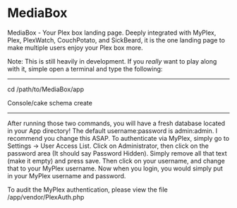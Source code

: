 MediaBox
========

MediaBox - Your Plex box landing page. Deeply integrated with MyPlex, Plex, PlexWatch, CouchPotato, and SickBeard, it is the one landing page to make multiple users enjoy your Plex box more.

Note: This is still heavily in development. If you *really* want to play along with it, simple open a terminal and type the following:

-----------

cd /path/to/MediaBox/app

Console/cake schema create

-----------

After running those two commands, you will have a fresh database located in your App directory! The default username:password is admin:admin. I recommend you change this ASAP.  To authenticate via MyPlex, simply go to Settings -> User Access List. Click on Administrator, then click on the password area (It should say Password Hidden). Simply remove all that text (make it empty) and press save. Then click on your username, and change that to your MyPlex username. Now when you login, you would simply put in your MyPlex username and password.

To audit the MyPlex authentication, please view the file /app/vendor/PlexAuth.php
